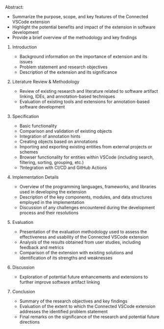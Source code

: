 Abstract:

 - Summarize the purpose, scope, and key features of the Connected VSCode extension
 - Highlight the potential benefits and impact of the extension in software development
 - Provide a brief overview of the methodology and key findings

1. Introduction

    - Background information on the importance of extension and its issues
    - Problem statement and research objectives
    - Description of the extension and its significance

2. Literature Review & Methodology

    - Review of existing research and literature related to software artifact linking, IDEs, and annotation-based techniques
    - Evaluation of existing tools and extensions for annotation-based software development
    
3. Specification

    - Basic functionality
    - Comparison and validation of existing objects
    - Integration of annotation hints
    - Creating objects based on annotations
    - Importing and exporting existing entities from external projects or schemes
    - Browser functionality for entities within VSCode (including search, filtering, sorting, grouping, etc.)
    - ?Integration with CI/CD and GitHub Actions


5. Implementation Details

    - Overview of the programming languages, frameworks, and libraries used in developing the extension
    - Description of the key components, modules, and data structures employed in the implementation
    - Discussion of any challenges encountered during the development process and their resolutions

6. Evaluation

    - Presentation of the evaluation methodology used to assess the effectiveness and usability of the Connected VSCode extension
    - Analysis of the results obtained from user studies, including feedback and metrics
    - Comparison of the extension with existing solutions and identification of its strengths and weaknesses

8. Discussion

    - Exploration of potential future enhancements and extensions to further improve software artifact linking

9. Conclusion

    - Summary of the research objectives and key findings
    - Evaluation of the extent to which the Connected VSCode extension addresses the identified problem statement
    - Final remarks on the significance of the research and potential future directions
